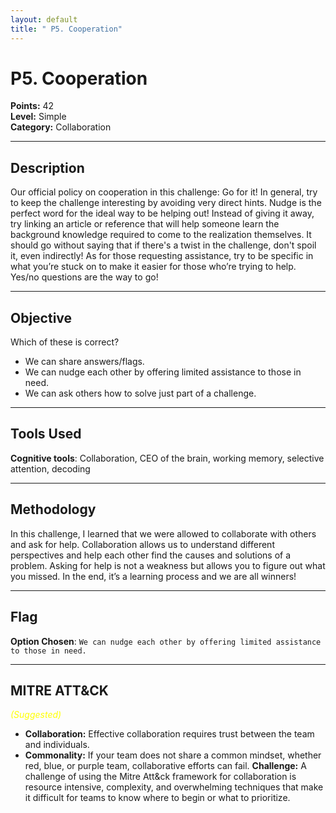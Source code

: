 ```yaml
---
layout: default
title: " P5. Cooperation"
---
```


# P5. Cooperation

**Points:** 42  
**Level:** Simple  
**Category:** Collaboration

---

## Description
Our official policy on cooperation in this challenge: Go for it! In general, try to keep the challenge interesting by avoiding very direct hints. Nudge is the perfect word for the ideal way to be helping out! Instead of giving it away, try linking an article or reference that will help someone learn the background knowledge required to come to the realization themselves. It should go without saying that if there's a twist in the challenge, don't spoil it, even indirectly! As for those requesting assistance, try to be specific in what you’re stuck on to make it easier for those who’re trying to help. Yes/no questions are the way to go!

---

## Objective
Which of these is correct?
-	We can share answers/flags.
-	We can nudge each other by offering limited assistance to those in need.
-	We can ask others how to solve just part of a challenge.

---

## Tools Used
**Cognitive tools**: Collaboration, CEO of the brain, working memory, selective attention, decoding

---

## Methodology
In this challenge, I learned that we were allowed to collaborate with others and ask for help. Collaboration allows us to understand different perspectives and help each other find the causes and solutions of a problem. Asking for help is not a weakness but allows you to figure out what you missed. In the end, it’s a learning process and we are all winners!  

---

## Flag
**Option Chosen**: `We can nudge each other by offering limited assistance to those in need.`  

---

## MITRE ATT&CK
<span style="color:yellow; font-style:italic;">(Suggested)</span>
-	**Collaboration:** Effective collaboration requires trust between the team and individuals.
-	**Commonality:** If your team does not share a common mindset, whether red, blue, or purple team, collaborative efforts can fail.
**Challenge:** A challenge of using the Mitre Att&ck framework for collaboration is resource intensive, complexity, and overwhelming techniques that make it difficult for teams to know where to begin or what to prioritize.

